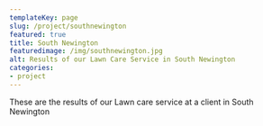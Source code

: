 ```yaml
---
templateKey: page
slug: /project/southnewington
featured: true
title: South Newington
featuredimage: /img/southnewington.jpg
alt: Results of our Lawn Care Service in South Newington
categories:
- project
---
```

These are the results of our Lawn care service at a client in South Newington


